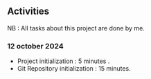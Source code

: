## Activities
NB : All tasks about this project are done by me.
### 12 october 2024

- Project initialization : 5 minutes .
- Git Repository initialization : 15 minutes.